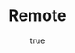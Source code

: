---
title: "Remote"
bookCover: "/assets/book-covers/remote.jpg"
slug: "remote"
bookAuthor: "David Heinemeier Hansson"
rating: 10
done: false
tags: []
summary: false
detailedNotes: false
amazonLink: ""
author:
  name: Rico Trebeljahr
  picture: "/assets/blog/profile.jpeg"
---
